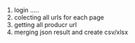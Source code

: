 1. login .....
2. colecting all urls for each page
3. getting all producr url
4. merging json result and create csv/xlsx